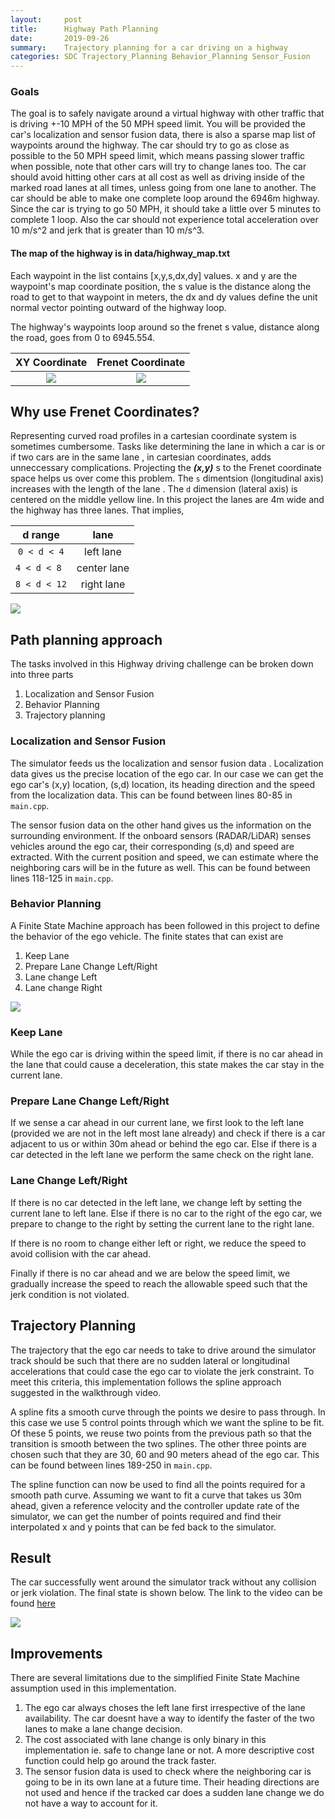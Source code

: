 ```yaml
---
layout:     post
title:      Highway Path Planning
date:       2019-09-26
summary:    Trajectory planning for a car driving on a highway 
categories: SDC Trajectory_Planning Behavior_Planning Sensor_Fusion 
---
```


### Goals
The goal is to safely navigate around a virtual highway with other traffic that is driving +-10 MPH of the 50 MPH speed limit. You will be provided the car's localization and sensor fusion data, there is also a sparse map list of waypoints around the highway. The car should try to go as close as possible to the 50 MPH speed limit, which means passing slower traffic when possible, note that other cars will try to change lanes too. The car should avoid hitting other cars at all cost as well as driving inside of the marked road lanes at all times, unless going from one lane to another. The car should be able to make one complete loop around the 6946m highway. Since the car is trying to go 50 MPH, it should take a little over 5 minutes to complete 1 loop. Also the car should not experience total acceleration over 10 m/s^2 and jerk that is greater than 10 m/s^3.

#### The map of the highway is in data/highway_map.txt
Each waypoint in the list contains  [x,y,s,dx,dy] values. x and y are the waypoint's map coordinate position, the s value is the distance along the road to get to that waypoint in meters, the dx and dy values define the unit normal vector pointing outward of the highway loop.

The highway's waypoints loop around so the frenet s value, distance along the road, goes from 0 to 6945.554.

| XY Coordinate | Frenet Coordinate |
|:----------------:|:--------------:|
![](/images/HighwayXY.png)|![](/images/FrenetS.png)|

## Why use Frenet Coordinates?

Representing curved road profiles in a cartesian coordinate system is sometimes cumbersome. Tasks like determining the lane in which a car is or if two cars are in the same lane , in cartesian coordinates, adds unneccessary complications. Projecting the ***(x,y)*** s to the Frenet coordinate space helps us over come this problem. The `s` dimentsion (longitudinal axis) increases with the length of the lane . The `d` dimension (lateral axis) is centered on the middle yellow line. In this project the lanes are 4m wide and the highway has three lanes. That implies, 

| d range | lane |
|:-------:|:-----:|
` 0 < d < 4 ` |left lane|
`4 < d < 8 ` | center lane |
` 8 < d < 12 ` | right lane |

![](/images/cartVsFre.png)

## Path planning approach

The tasks involved in this Highway driving challenge can be broken down into three parts

1. Localization and Sensor Fusion
2. Behavior Planning 
3. Trajectory planning

### Localization and Sensor Fusion 

The simulator feeds us the localization and sensor fusion data . Localization data gives us the precise location of the ego car. In our case we can get the ego car's (x,y) location, (s,d) location, its heading direction and the speed from the localization data. This can be found between lines 80-85 in `main.cpp`.

The sensor fusion data on the other hand gives us the information on the surrounding environment. If the onboard sensors (RADAR/LiDAR) senses vehicles around the ego car, their corresponding (s,d) and speed are extracted. With the current position and speed, we can estimate where the neighboring cars will be in the future as well. This can be found between lines 118-125 in `main.cpp`.

### Behavior Planning

A Finite State Machine approach has been followed in this project to define the behavior of the ego vehicle. The finite states that can exist are 

1. Keep Lane
2. Prepare Lane Change Left/Right
3. Lane change Left  
4. Lane change Right 

![](/images/FSM.png)

### Keep Lane
While the ego car is driving within the speed limit, if there is no car ahead in the lane that could cause a deceleration, this state makes the car stay in the current lane. 

### Prepare Lane Change Left/Right
If we sense a car ahead in our current lane, we first look to the left lane (provided we are not in the left most lane already) and check if there is a car adjacent to us or within 30m ahead or behind the ego car. 
Else if there is a car detected in the left lane we perform the same check on the right lane.

### Lane Change Left/Right 
If there is no car detected in the left lane, we change left by setting the current lane to left lane. Else if there is no car to the right of the ego car, we prepare to change to the right by setting the current lane to the right lane. 

If there is no room to change either left or right, we reduce the speed to avoid collision with the car ahead. 

Finally if there is no car ahead and we are below the speed limit, we gradually increase the speed to reach the allowable speed such that the jerk condition is not violated. 


## Trajectory Planning

The trajectory that the ego car needs to take to drive around the simulator track should be such that there are no sudden lateral or longitudinal accelerations that could case the ego car to violate the jerk constraint. To meet this criteria, this implementation follows the spline approach suggested in the walkthrough video. 

A spline fits a smooth curve through the points we desire to pass through. In this case we use 5 control points through which we want the spline to be fit. Of these 5 points, we reuse two points from the previous path so that the transition is smooth between the two splines. The other three points are chosen such that they are 30, 60 and 90 meters ahead of the ego car. This can be found between lines 189-250 in `main.cpp`.

The spline function can now be used to find all the points required for a smooth path curve. Assuming we want to fit a curve that takes us 30m ahead, given a reference velocity and the controller update rate of the simulator, we can get the number of points required and find their interpolated x and y points that can be fed back to the simulator. 


## Result 

The car successfully went around the simulator track without any collision or jerk violation. The final state is shown below. The link to the video can be found [here](https://youtu.be/0Rb1QsdWksU) 

![](/images/result.png)

## Improvements

There are several limitations due to the simplified Finite State Machine assumption used in this implementation. 

1. The ego car always choses the left lane first irrespective of the lane availability. The car doesnt have a way to identify the faster of the two lanes to make a lane change decision. 
2. The cost associated with lane change is only binary in this implementation ie. safe to change lane or not. A more descriptive cost function could help go around the track faster.
3. The sensor fusion data is used to check where the neighboring car is going to be in its own lane at a future time. Their heading directions are not used and hence if the tracked car does a sudden lane change we do not have a way to account for it. 
